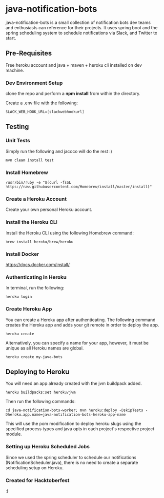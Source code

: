 # java-notification-bots
java-notification-bots is a small collection of notification bots dev teams and enthusiasts can reference for their projects. It uses spring boot and the spring scheduling system to schedule notifications via Slack, and Twitter to start.

## Pre-Requisites
Free heroku account and java + maven + heroku cli installed on dev machine.

### Dev Environment Setup
clone the repo and perform a <strong>npm install</strong> from within the directory.

Create a .env file with the following:

```
SLACK_WEB_HOOK_URL=[slackwebhookurl]
```

## Testing
### Unit Tests
Simply run the following and jacoco will do the rest :)

```
mvn clean install test
```
### Install Homebrew 
```
/usr/bin/ruby -e "$(curl -fsSL https://raw.githubusercontent.com/Homebrew/install/master/install)"
```

### Create a Heroku Account
Create your own personal Heroku account.

### Install the Heroku CLI
Install the Heroku CLI using the following Homebrew command:

```
brew install heroku/brew/heroku
```

### Install Docker
<a href="https://docs.docker.com/install/">https://docs.docker.com/install/</a>

### Authenticating in Heroku
In terminal, run the following:

```
heroku login
```

### Create Heroku App
You can create a Heroku app after authenticating. The following command creates the Heroku app and adds your git remote in order to deploy the app. 

```
heroku create
```
Alternatively, you can specify a name for your app, however, it must be unique as all Heroku names are global.
```
heroku create my-java-bots
```

## Deploying to Heroku
You will need an app already created with the jvm buildpack added.

```
heroku buildpacks:set heroku/jvm
```

Then run the following commands:

```
cd java-notification-bots-worker; mvn heroku:deploy -DskipTests -Dheroku.app.name=java-notification-bots-heroku-app-name
```

This will use the pom modification to deploy heroku slugs using the specified process types and java opts in each project's respective project module.

### Setting up Heroku Scheduled Jobs
Since we used the spring scheduler to schedule our notifications (NotificationScheduler.java), there is no need to create a separate scheduling setup on Heroku.

### Created for Hacktoberfest
:)
